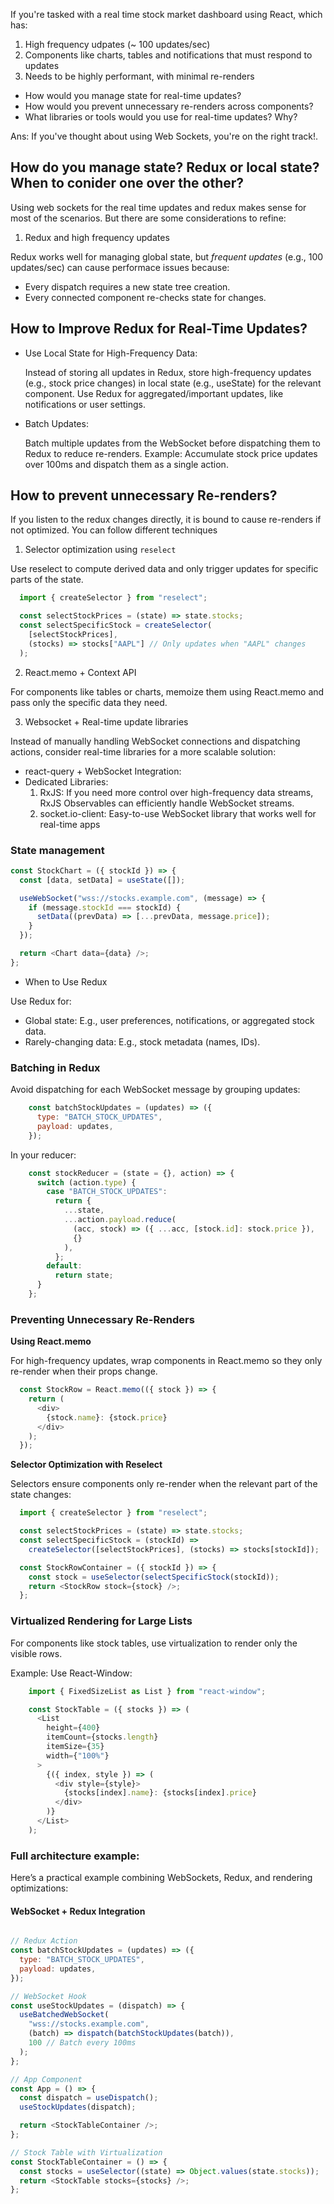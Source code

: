 If you're tasked with a real time stock market dashboard using React, which has:

1. High frequency udpates (~ 100 updates/sec)
2. Components like charts, tables and notifications that must respond to updates
3. Needs to be highly performant, with minimal re-renders


- How would you manage state for real-time updates?
- How would you prevent unnecessary re-renders across components?
- What libraries or tools would you use for real-time updates? Why?


Ans: If you've thought about using Web Sockets, you're on the right track!.

## How do you manage state? Redux or local state? When to conider one over the other?

Using web sockets for the real time updates and redux makes sense for most of the scenarios.
But there are some considerations to refine:

1. Redux and high frequency updates

Redux works well for managing global state, but *frequent updates* (e.g., 100 updates/sec) can cause performace issues because:

- Every dispatch requires a new state tree creation.
- Every connected component re-checks state for changes. 

## How to Improve Redux for Real-Time Updates?

- Use Local State for High-Frequency Data:

  Instead of storing all updates in Redux, store high-frequency updates (e.g., stock price changes) in local state (e.g., useState) for the relevant component.
  Use Redux for aggregated/important updates, like notifications or user settings.

- Batch Updates:

  Batch multiple updates from the WebSocket before dispatching them to Redux to reduce re-renders.
  Example: Accumulate stock price updates over 100ms and dispatch them as a single action.

## How to prevent unnecessary Re-renders?

If you listen to the redux changes directly, it is bound to cause re-renders if not optimized. You can follow different techniques

1. Selector optimization using `reselect`

  Use reselect to compute derived data and only trigger updates for specific parts of the state.

```js
  import { createSelector } from "reselect";

  const selectStockPrices = (state) => state.stocks;
  const selectSpecificStock = createSelector(
    [selectStockPrices],
    (stocks) => stocks["AAPL"] // Only updates when "AAPL" changes
  );

```

2. React.memo + Context API

For components like tables or charts, memoize them using React.memo and pass only the specific data they need.

3. Websocket + Real-time update libraries

Instead of manually handling WebSocket connections and dispatching actions, consider real-time libraries for a more scalable solution:

- react-query + WebSocket Integration:
- Dedicated Libraries:
    1. RxJS: If you need more control over high-frequency data streams, RxJS Observables can efficiently handle WebSocket streams.
    2. socket.io-client: Easy-to-use WebSocket library that works well for real-time apps


### State management

```js
const StockChart = ({ stockId }) => {
  const [data, setData] = useState([]);

  useWebSocket("wss://stocks.example.com", (message) => {
    if (message.stockId === stockId) {
      setData((prevData) => [...prevData, message.price]);
    }
  });

  return <Chart data={data} />;
};

```

- When to Use Redux

Use Redux for:
  - Global state: E.g., user preferences, notifications, or aggregated
  stock data.
  - Rarely-changing data: E.g., stock metadata (names, IDs).

### Batching in Redux
Avoid dispatching for each WebSocket message by grouping updates:

```js
    const batchStockUpdates = (updates) => ({
      type: "BATCH_STOCK_UPDATES",
      payload: updates,
    });
```

In your reducer:

```js
    const stockReducer = (state = {}, action) => {
      switch (action.type) {
        case "BATCH_STOCK_UPDATES":
          return {
            ...state,
            ...action.payload.reduce(
              (acc, stock) => ({ ...acc, [stock.id]: stock.price }),
              {}
            ),
          };
        default:
          return state;
      }
    };
```

###  Preventing Unnecessary Re-Renders

__Using React.memo__

  For high-frequency updates, wrap components in React.memo so they only re-render when their props change.

  ```js
    const StockRow = React.memo(({ stock }) => {
      return (
        <div>
          {stock.name}: {stock.price}
        </div>
      );
    });
  ```

__Selector Optimization with Reselect__

Selectors ensure components only re-render when the relevant part of the state changes:

```js
  import { createSelector } from "reselect";

  const selectStockPrices = (state) => state.stocks;
  const selectSpecificStock = (stockId) =>
    createSelector([selectStockPrices], (stocks) => stocks[stockId]);

  const StockRowContainer = ({ stockId }) => {
    const stock = useSelector(selectSpecificStock(stockId));
    return <StockRow stock={stock} />;
  };
```

### Virtualized Rendering for Large Lists

For components like stock tables, use virtualization to render only the visible rows.

Example: Use React-Window:

```js
    import { FixedSizeList as List } from "react-window";

    const StockTable = ({ stocks }) => (
      <List
        height={400}
        itemCount={stocks.length}
        itemSize={35}
        width={"100%"}
      >
        {({ index, style }) => (
          <div style={style}>
            {stocks[index].name}: {stocks[index].price}
          </div>
        )}
      </List>
    );
```

### Full architecture example:

Here’s a practical example combining WebSockets, Redux, and rendering optimizations:

#### WebSocket + Redux Integration

```js

// Redux Action
const batchStockUpdates = (updates) => ({
  type: "BATCH_STOCK_UPDATES",
  payload: updates,
});

// WebSocket Hook
const useStockUpdates = (dispatch) => {
  useBatchedWebSocket(
    "wss://stocks.example.com",
    (batch) => dispatch(batchStockUpdates(batch)),
    100 // Batch every 100ms
  );
};

// App Component
const App = () => {
  const dispatch = useDispatch();
  useStockUpdates(dispatch);

  return <StockTableContainer />;
};

// Stock Table with Virtualization
const StockTableContainer = () => {
  const stocks = useSelector((state) => Object.values(state.stocks));
  return <StockTable stocks={stocks} />;
};

```